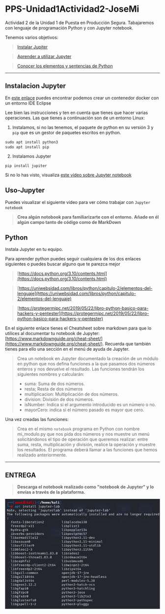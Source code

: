 # PPS-Unidad1Actividad2-JoseMi
Actividad 2 de la Unidad 1 de Puesta en Producción Segura. Tabajaremos con lenguaje de programación Python y con Jupyter notebook.

Tenemos varios objetivos:

> [Instalar Jupiter](#Instalacion-Jupyter)

> [Aprender a utilizar Jupyter](#Uso-Jupyter)

> [Conocer los elementos y sentencias de Python](#Python) 
---
## Instalacion Jupyter

En [este enlace](https://hub.docker.com/r/dockeruc/eclipse) puedes encontrar podemos crear un contenedor docker con un entorno IDE Eclipse

Lee bien las instrucciones y ten en cuenta que tienes que hacer varias operaciones. Las que tienes a continuación son de un entorno Linux:

1. Instalamos, si no las tenemos, el paquete de python en su versión 3 y ``pip`` que es un gestor de paquetes escritos en python.
~~~
sudo apt install python3
sudo apt install pip
~~~

2. Instalamos Jupyter

~~~
pip install jupiter
~~~
 
Si no lo has visto, visualiza [este vídeo sobre Jupyter notebook](https://youtu.be/6Vr9ZUntCyE) 


## Uso-Jupyter

Puedes visualizar el siguiente vídeo para ver cómo trabajar con ``Jupyter notebook``
> __Crea algún notobook para familiarizarte con el entorno.__
> __Añade en él algún campo tanto de código como de MarkDown__

## Python

Instala Jupyter en tu equipo.

Para aprender python puedes seguir cualquiera de los dos enlaces siguientes o puedes buscar alguno que te parezca mejor

>[https://docs.python.org/3.10/contents.html](https://docs.python.org/3.10/contents.html)

>[https://uniwebsidad.com/libros/python/capitulo-2/elementos-del-lenguaje](https://uniwebsidad.com/libros/python/capitulo-2/elementos-del-lenguaje)

>[https://protegermipc.net/2019/05/22/libro-python-basico-para-hackers-y-pentester](https://protegermipc.net/2019/05/22/libro-python-basico-para-hackers-y-pentester)

En el siguiente enlace tienes el Cheatsheet sobre markdown para que lo utilices al documentar tu notebook de Jupyter: [https://www.markdownguide.org/cheat-sheet/](https://www.markdownguide.org/cheat-sheet/). Recuerda que también tienes para ello una sección en el menú de ayuda de Jupyter.

>Crea un notebook en Jupyter documentado la creación de un módulo en python que nos defina funciones a la que pasamos dos números enteros y nos devuelve el resultado. Las funciones tendrán los siguientes nombres y calcularán:
> * suma: Suma de dos números.
> * resta; Resta de dos números
> * multiplicacion: Multiplicación de dos números.
> * division: División de dos números.
> * isNumber: Indica si el argumento introducido es un número o no.
> * mayorCero: indica si el número pasado es mayor que cero.

Una vez creadas las funciones:

> Crea en el mismo ``notebook`` programa en Python con nombre mi_modulo.py que nos pida dos números y nos muestre un menú solicitándonos el tipo de operación que queremos realizar: entre suma, resta, multiplicación y división, realice la operación y muestre los resultados. El programa deberá llamar a las funciones que hemos realizado anteriormente.


---
## ENTREGA

>__Descarga el notebook realizado como "notebook de Jupyter" y lo envías a través de la plataforma.__

![alt text](1.png)